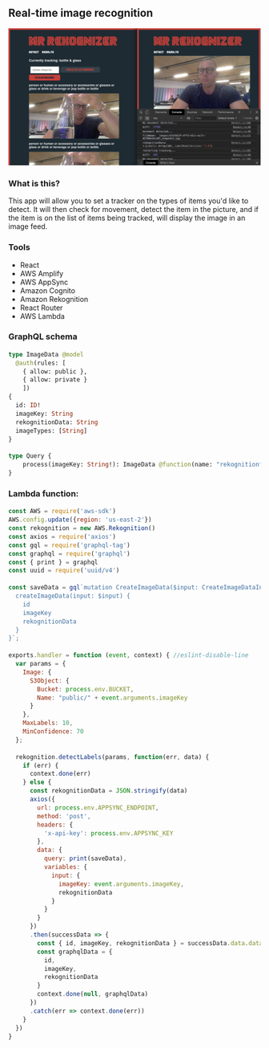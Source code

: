 ## Real-time image recognition

![](header.png)

### What is this?

This app will allow you to set a tracker on the types of items you'd like to detect. It will then check for movement, detect the item in the picture, and if the item is on the list of items being tracked, will display the image in an image feed.

### Tools

- React
- AWS Amplify
- AWS AppSync
- Amazon Cognito
- Amazon Rekognition
- React Router
- AWS Lambda

### GraphQL schema

```graphql
type ImageData @model
  @auth(rules: [
    { allow: public },
    { allow: private }
    ])
{
  id: ID!
  imageKey: String
  rekognitionData: String
  imageTypes: [String]
}

type Query {
	process(imageKey: String!): ImageData @function(name: "rekognitionfunction-${env}")
}
```

### Lambda function:

```javascript
const AWS = require('aws-sdk')
AWS.config.update({region: 'us-east-2'})
const rekognition = new AWS.Rekognition()
const axios = require('axios')
const gql = require('graphql-tag')
const graphql = require('graphql')
const { print } = graphql
const uuid = require('uuid/v4')

const saveData = gql`mutation CreateImageData($input: CreateImageDataInput!) {
  createImageData(input: $input) {
    id
    imageKey
    rekognitionData
  }
}`;

exports.handler = function (event, context) { //eslint-disable-line
  var params = {
    Image: {
      S3Object: {
        Bucket: process.env.BUCKET, 
        Name: "public/" + event.arguments.imageKey
      }
    }, 
    MaxLabels: 10, 
    MinConfidence: 70
  };

  rekognition.detectLabels(params, function(err, data) {
    if (err) {
      context.done(err)
    } else {
      const rekognitionData = JSON.stringify(data)
      axios({
        url: process.env.APPSYNC_ENDPOINT,
        method: 'post',
        headers: {
          'x-api-key': process.env.APPSYNC_KEY
        },
        data: {
          query: print(saveData),
          variables: {
            input: {
              imageKey: event.arguments.imageKey,
              rekognitionData
            }
          }
        }
      })
      .then(successData => {
        const { id, imageKey, rekognitionData } = successData.data.data.createImageData
        const graphqlData = {
          id,
          imageKey,
          rekognitionData
        }
        context.done(null, graphqlData)
      })
      .catch(err => context.done(err))
    }
  })
}
```
